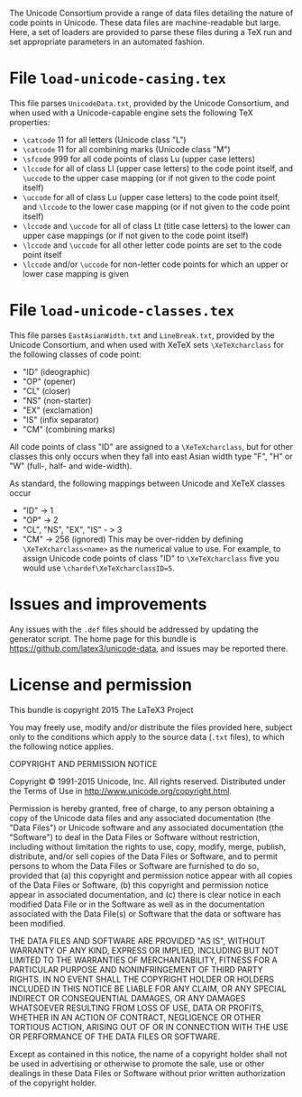 The Unicode Consortium provide a range of data files detailing
the nature of code points in Unicode. These data files are
machine-readable but large. Here, a set of loaders are provided
to parse these files during a TeX run and set appropriate
parameters in an automated fashion.

File `load-unicode-casing.tex`
==============================

This file parses `UnicodeData.txt`, provided by the Unicode
Consortium, and when used with a Unicode-capable engine sets the
following TeX properties:
- `\catcode` 11 for all letters (Unicode class "L")
- `\catcode` 11 for all combining marks (Unicode class "M")
- `\sfcode` 999 for all code points of class Lu (upper case
  letters)
- `\lccode` for all of class Ll (upper case letters) to the code
  point itself, and `\uccode` to the upper case mapping (or if
  not given to the code point itself)
- `\uccode` for all of class Lu (upper case letters) to the code
  point itself, and `\lccode` to the lower case mapping (or if
  not given to the code point itself)
- `\lccode` and `\uccode` for all of class Lt (title case
  letters) to the lower can upper case mappings (or if not given
  to the code point itself)
- `\lccode` and `\uccode` for all other letter code points are
  set to the code point itself
- `\lccode` and/or `\uccode` for non-letter code points for
  which an upper or lower case mapping is given

File `load-unicode-classes.tex`
==========================

This file parses `EastAsianWidth.txt` and `LineBreak.txt`,
provided by the Unicode Consortium, and when used with XeTeX
sets `\XeTeXcharclass` for the following classes of code point:
- "ID" (ideographic)
- "OP" (opener)
- "CL" (closer)
- "NS" (non-starter)
- "EX" (exclamation)
- "IS" (infix separator)
- "CM" (combining marks)

All code points of class "ID" are assigned to a
`\XeTeXcharclass`, but for other classes this only occurs when
they fall into east Asian width type "F", "H" or "W" (full-,
half- and wide-width).

As standard, the following mappings between Unicode and XeTeX classes occur
- "ID" -> 1
- "OP" -> 2
- "CL", "NS", "EX", "IS" - > 3
- "CM" -> 256 (ignored)
This may be over-ridden by defining `\XeTeXcharclass<name>` as
the numerical value to use. For example, to assign Unicode code
points of class "ID" to `\XeTeXcharclass` five you would use
`\chardef\XeTeXcharclassID=5`.

Issues and improvements
=======================

Any issues with the `.def` files should be addressed by updating
the generator script. The home page for this bundle is
https://github.com/latex3/unicode-data, and issues may be
reported there.

License and permission
======================

This bundle is copyright 2015 The LaTeX3 Project

You may freely use, modify and/or distribute the files provided
here, subject only to the conditions which apply to the source
data (`.txt` files), to which the following notice applies.

COPYRIGHT AND PERMISSION NOTICE

Copyright © 1991-2015 Unicode, Inc. All rights reserved.
Distributed under the Terms of Use in 
http://www.unicode.org/copyright.html.

Permission is hereby granted, free of charge, to any person
obtaining a copy of the Unicode data files and any associated
documentation (the "Data Files") or Unicode software and any
associated documentation (the "Software") to deal in the Data
Files or Software without restriction, including without
limitation the rights to use, copy, modify, merge, publish,
distribute, and/or sell copies of the Data Files or Software,
and to permit persons to whom the Data Files or Software are
furnished to do so, provided that
(a) this copyright and permission notice appear with all copies
of the Data Files or Software,
(b) this copyright and permission notice appear in associated
documentation, and
(c) there is clear notice in each modified Data File or in the
Software as well as in the documentation associated with the
Data File(s) or Software that the data or software has been
modified.

THE DATA FILES AND SOFTWARE ARE PROVIDED "AS IS", WITHOUT
WARRANTY OF ANY KIND, EXPRESS OR IMPLIED, INCLUDING BUT NOT
LIMITED TO THE WARRANTIES OF MERCHANTABILITY, FITNESS FOR A
PARTICULAR PURPOSE AND NONINFRINGEMENT OF THIRD PARTY RIGHTS. IN
NO EVENT SHALL THE COPYRIGHT HOLDER OR HOLDERS INCLUDED IN THIS
NOTICE BE LIABLE FOR ANY CLAIM, OR ANY SPECIAL INDIRECT OR
CONSEQUENTIAL DAMAGES, OR ANY DAMAGES WHATSOEVER RESULTING FROM
LOSS OF USE, DATA OR PROFITS, WHETHER IN AN ACTION OF CONTRACT,
NEGLIGENCE OR OTHER TORTIOUS ACTION, ARISING OUT OF OR IN
CONNECTION WITH THE USE OR PERFORMANCE OF THE DATA FILES OR
SOFTWARE.

Except as contained in this notice, the name of a copyright
holder shall not be used in advertising or otherwise to promote
the sale, use or other dealings in these Data Files or Software
without prior written authorization of the copyright holder.

